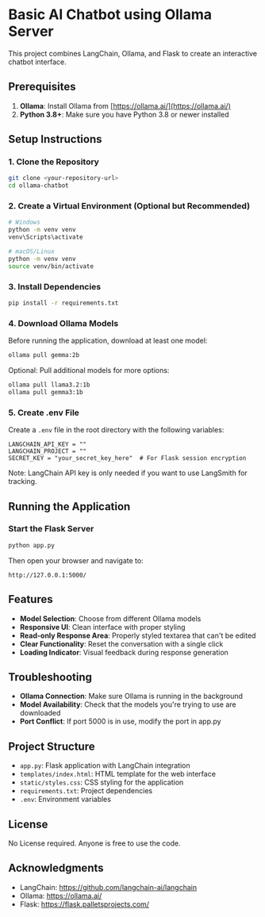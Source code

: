 # Basic AI Chatbot using Ollama Server

This project combines LangChain, Ollama, and Flask to create an interactive chatbot interface.

## Prerequisites

1. **Ollama**: Install Ollama from [https://ollama.ai/](https://ollama.ai/)
2. **Python 3.8+**: Make sure you have Python 3.8 or newer installed

## Setup Instructions

### 1. Clone the Repository

```bash
git clone <your-repository-url>
cd ollama-chatbot
```

### 2. Create a Virtual Environment (Optional but Recommended)

```bash
# Windows
python -m venv venv
venv\Scripts\activate

# macOS/Linux
python -m venv venv
source venv/bin/activate
```

### 3. Install Dependencies

```bash
pip install -r requirements.txt
```

### 4. Download Ollama Models

Before running the application, download at least one model:

```bash
ollama pull gemma:2b
```

Optional: Pull additional models for more options:

```bash
ollama pull llama3.2:1b
ollama pull gemma3:1b
```

### 5. Create .env File

Create a `.env` file in the root directory with the following variables:

```
LANGCHAIN_API_KEY = ""
LANGCHAIN_PROJECT = ""
SECRET_KEY = "your_secret_key_here"  # For Flask session encryption
```

Note: LangChain API key is only needed if you want to use LangSmith for tracking.

## Running the Application

### Start the Flask Server

```bash
python app.py
```

Then open your browser and navigate to:
```
http://127.0.0.1:5000/
```

## Features

- **Model Selection**: Choose from different Ollama models
- **Responsive UI**: Clean interface with proper styling
- **Read-only Response Area**: Properly styled textarea that can't be edited
- **Clear Functionality**: Reset the conversation with a single click
- **Loading Indicator**: Visual feedback during response generation

## Troubleshooting

- **Ollama Connection**: Make sure Ollama is running in the background
- **Model Availability**: Check that the models you're trying to use are downloaded
- **Port Conflict**: If port 5000 is in use, modify the port in app.py

## Project Structure

- `app.py`: Flask application with LangChain integration
- `templates/index.html`: HTML template for the web interface
- `static/styles.css`: CSS styling for the application
- `requirements.txt`: Project dependencies
- `.env`: Environment variables

## License

No License required. Anyone is free to use the code.

## Acknowledgments

- LangChain: https://github.com/langchain-ai/langchain
- Ollama: https://ollama.ai/
- Flask: https://flask.palletsprojects.com/